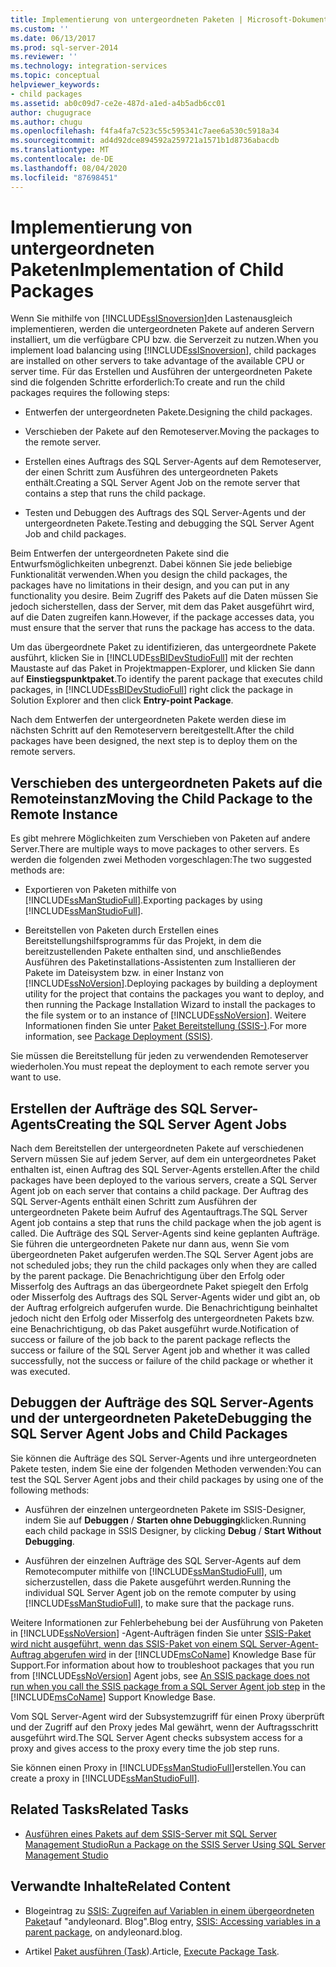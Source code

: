 ```yaml
---
title: Implementierung von untergeordneten Paketen | Microsoft-Dokumentation
ms.custom: ''
ms.date: 06/13/2017
ms.prod: sql-server-2014
ms.reviewer: ''
ms.technology: integration-services
ms.topic: conceptual
helpviewer_keywords:
- child packages
ms.assetid: ab0c09d7-ce2e-487d-a1ed-a4b5adb6cc01
author: chugugrace
ms.author: chugu
ms.openlocfilehash: f4fa4fa7c523c55c595341c7aee6a530c5918a34
ms.sourcegitcommit: ad4d92dce894592a259721a1571b1d8736abacdb
ms.translationtype: MT
ms.contentlocale: de-DE
ms.lasthandoff: 08/04/2020
ms.locfileid: "87698451"
---
```

# <a name="implementation-of-child-packages"></a><span data-ttu-id="2741d-102">Implementierung von untergeordneten Paketen</span><span class="sxs-lookup"><span data-stu-id="2741d-102">Implementation of Child Packages</span></span>
  <span data-ttu-id="2741d-103">Wenn Sie mithilfe von [!INCLUDE[ssISnoversion](../includes/ssisnoversion-md.md)]den Lastenausgleich implementieren, werden die untergeordneten Pakete auf anderen Servern installiert, um die verfügbare CPU bzw. die Serverzeit zu nutzen.</span><span class="sxs-lookup"><span data-stu-id="2741d-103">When you implement load balancing using [!INCLUDE[ssISnoversion](../includes/ssisnoversion-md.md)], child packages are installed on other servers to take advantage of the available CPU or server time.</span></span> <span data-ttu-id="2741d-104">Für das Erstellen und Ausführen der untergeordneten Pakete sind die folgenden Schritte erforderlich:</span><span class="sxs-lookup"><span data-stu-id="2741d-104">To create and run the child packages requires the following steps:</span></span>  
  
-   <span data-ttu-id="2741d-105">Entwerfen der untergeordneten Pakete.</span><span class="sxs-lookup"><span data-stu-id="2741d-105">Designing the child packages.</span></span>  
  
-   <span data-ttu-id="2741d-106">Verschieben der Pakete auf den Remoteserver.</span><span class="sxs-lookup"><span data-stu-id="2741d-106">Moving the packages to the remote server.</span></span>  
  
-   <span data-ttu-id="2741d-107">Erstellen eines Auftrags des SQL Server-Agents auf dem Remoteserver, der einen Schritt zum Ausführen des untergeordneten Pakets enthält.</span><span class="sxs-lookup"><span data-stu-id="2741d-107">Creating a SQL Server Agent Job on the remote server that contains a step that runs the child package.</span></span>  
  
-   <span data-ttu-id="2741d-108">Testen und Debuggen des Auftrags des SQL Server-Agents und der untergeordneten Pakete.</span><span class="sxs-lookup"><span data-stu-id="2741d-108">Testing and debugging the SQL Server Agent Job and child packages.</span></span>  
  
 <span data-ttu-id="2741d-109">Beim Entwerfen der untergeordneten Pakete sind die Entwurfsmöglichkeiten unbegrenzt. Dabei können Sie jede beliebige Funktionalität verwenden.</span><span class="sxs-lookup"><span data-stu-id="2741d-109">When you design the child packages, the packages have no limitations in their design, and you can put in any functionality you desire.</span></span> <span data-ttu-id="2741d-110">Beim Zugriff des Pakets auf die Daten müssen Sie jedoch sicherstellen, dass der Server, mit dem das Paket ausgeführt wird, auf die Daten zugreifen kann.</span><span class="sxs-lookup"><span data-stu-id="2741d-110">However, if the package accesses data, you must ensure that the server that runs the package has access to the data.</span></span>  
  
 <span data-ttu-id="2741d-111">Um das übergeordnete Paket zu identifizieren, das untergeordnete Pakete ausführt, klicken Sie in [!INCLUDE[ssBIDevStudioFull](../includes/ssbidevstudiofull-md.md)] mit der rechten Maustaste auf das Paket in Projektmappen-Explorer, und klicken Sie dann auf **Einstiegspunktpaket**.</span><span class="sxs-lookup"><span data-stu-id="2741d-111">To identify the parent package that executes child packages, in [!INCLUDE[ssBIDevStudioFull](../includes/ssbidevstudiofull-md.md)] right click the package in Solution Explorer and then click **Entry-point Package**.</span></span>  
  
 <span data-ttu-id="2741d-112">Nach dem Entwerfen der untergeordneten Pakete werden diese im nächsten Schritt auf den Remoteservern bereitgestellt.</span><span class="sxs-lookup"><span data-stu-id="2741d-112">After the child packages have been designed, the next step is to deploy them on the remote servers.</span></span>  
  
## <a name="moving-the-child-package-to-the-remote-instance"></a><span data-ttu-id="2741d-113">Verschieben des untergeordneten Pakets auf die Remoteinstanz</span><span class="sxs-lookup"><span data-stu-id="2741d-113">Moving the Child Package to the Remote Instance</span></span>  
 <span data-ttu-id="2741d-114">Es gibt mehrere Möglichkeiten zum Verschieben von Paketen auf andere Server.</span><span class="sxs-lookup"><span data-stu-id="2741d-114">There are multiple ways to move packages to other servers.</span></span> <span data-ttu-id="2741d-115">Es werden die folgenden zwei Methoden vorgeschlagen:</span><span class="sxs-lookup"><span data-stu-id="2741d-115">The two suggested methods are:</span></span>  
  
-   <span data-ttu-id="2741d-116">Exportieren von Paketen mithilfe von [!INCLUDE[ssManStudioFull](../includes/ssmanstudiofull-md.md)].</span><span class="sxs-lookup"><span data-stu-id="2741d-116">Exporting packages by using [!INCLUDE[ssManStudioFull](../includes/ssmanstudiofull-md.md)].</span></span>  
  
-   <span data-ttu-id="2741d-117">Bereitstellen von Paketen durch Erstellen eines Bereitstellungshilfsprogramms für das Projekt, in dem die bereitzustellenden Pakete enthalten sind, und anschließendes Ausführen des Paketinstallations-Assistenten zum Installieren der Pakete im Dateisystem bzw. in einer Instanz von [!INCLUDE[ssNoVersion](../includes/ssnoversion-md.md)].</span><span class="sxs-lookup"><span data-stu-id="2741d-117">Deploying packages by building a deployment utility for the project that contains the packages you want to deploy, and then running the Package Installation Wizard to install the packages to the file system or to an instance of [!INCLUDE[ssNoVersion](../includes/ssnoversion-md.md)].</span></span> <span data-ttu-id="2741d-118">Weitere Informationen finden Sie unter [Paket Bereitstellung &#40;SSIS-&#41;](packages/legacy-package-deployment-ssis.md).</span><span class="sxs-lookup"><span data-stu-id="2741d-118">For more information, see [Package Deployment &#40;SSIS&#41;](packages/legacy-package-deployment-ssis.md).</span></span>  
  
 <span data-ttu-id="2741d-119">Sie müssen die Bereitstellung für jeden zu verwendenden Remoteserver wiederholen.</span><span class="sxs-lookup"><span data-stu-id="2741d-119">You must repeat the deployment to each remote server you want to use.</span></span>  
  
## <a name="creating-the-sql-server-agent-jobs"></a><span data-ttu-id="2741d-120">Erstellen der Aufträge des SQL Server-Agents</span><span class="sxs-lookup"><span data-stu-id="2741d-120">Creating the SQL Server Agent Jobs</span></span>  
 <span data-ttu-id="2741d-121">Nach dem Bereitstellen der untergeordneten Pakete auf verschiedenen Servern müssen Sie auf jedem Server, auf dem ein untergeordnetes Paket enthalten ist, einen Auftrag des SQL Server-Agents erstellen.</span><span class="sxs-lookup"><span data-stu-id="2741d-121">After the child packages have been deployed to the various servers, create a SQL Server Agent job on each server that contains a child package.</span></span> <span data-ttu-id="2741d-122">Der Auftrag des SQL Server-Agents enthält einen Schritt zum Ausführen der untergeordneten Pakete beim Aufruf des Agentauftrags.</span><span class="sxs-lookup"><span data-stu-id="2741d-122">The SQL Server Agent job contains a step that runs the child package when the job agent is called.</span></span> <span data-ttu-id="2741d-123">Die Aufträge des SQL Server-Agents sind keine geplanten Aufträge. Sie führen die untergeordneten Pakete nur dann aus, wenn Sie vom übergeordneten Paket aufgerufen werden.</span><span class="sxs-lookup"><span data-stu-id="2741d-123">The SQL Server Agent jobs are not scheduled jobs; they run the child packages only when they are called by the parent package.</span></span> <span data-ttu-id="2741d-124">Die Benachrichtigung über den Erfolg oder Misserfolg des Auftrags an das übergeordnete Paket spiegelt den Erfolg oder Misserfolg des Auftrags des SQL Server-Agents wider und gibt an, ob der Auftrag erfolgreich aufgerufen wurde. Die Benachrichtigung beinhaltet jedoch nicht den Erfolg oder Misserfolg des untergeordneten Pakets bzw. eine Benachrichtigung, ob das Paket ausgeführt wurde.</span><span class="sxs-lookup"><span data-stu-id="2741d-124">Notification of success or failure of the job back to the parent package reflects the success or failure of the SQL Server Agent job and whether it was called successfully, not the success or failure of the child package or whether it was executed.</span></span>  
  
## <a name="debugging-the-sql-server-agent-jobs-and-child-packages"></a><span data-ttu-id="2741d-125">Debuggen der Aufträge des SQL Server-Agents und der untergeordneten Pakete</span><span class="sxs-lookup"><span data-stu-id="2741d-125">Debugging the SQL Server Agent Jobs and Child Packages</span></span>  
 <span data-ttu-id="2741d-126">Sie können die Aufträge des SQL Server-Agents und ihre untergeordneten Pakete testen, indem Sie eine der folgenden Methoden verwenden:</span><span class="sxs-lookup"><span data-stu-id="2741d-126">You can test the SQL Server Agent jobs and their child packages by using one of the following methods:</span></span>  
  
-   <span data-ttu-id="2741d-127">Ausführen der einzelnen untergeordneten Pakete im SSIS-Designer, indem Sie auf **Debuggen**  /  **Starten ohne Debugging**klicken.</span><span class="sxs-lookup"><span data-stu-id="2741d-127">Running each child package in SSIS Designer, by clicking **Debug** / **Start Without Debugging**.</span></span>  
  
-   <span data-ttu-id="2741d-128">Ausführen der einzelnen Aufträge des SQL Server-Agents auf dem Remotecomputer mithilfe von [!INCLUDE[ssManStudioFull](../includes/ssmanstudiofull-md.md)], um sicherzustellen, dass die Pakete ausgeführt werden.</span><span class="sxs-lookup"><span data-stu-id="2741d-128">Running the individual SQL Server Agent job on the remote computer by using [!INCLUDE[ssManStudioFull](../includes/ssmanstudiofull-md.md)], to make sure that the package runs.</span></span>  
  
 <span data-ttu-id="2741d-129">Weitere Informationen zur Fehlerbehebung bei der Ausführung von Paketen in [!INCLUDE[ssNoVersion](../includes/ssnoversion-md.md)] -Agent-Aufträgen finden Sie unter [SSIS-Paket wird nicht ausgeführt, wenn das SSIS-Paket von einem SQL Server-Agent-Auftrag abgerufen wird](https://support.microsoft.com/kb/918760) in der [!INCLUDE[msCoName](../includes/msconame-md.md)] Knowledge Base für Support.</span><span class="sxs-lookup"><span data-stu-id="2741d-129">For information about how to troubleshoot packages that you run from [!INCLUDE[ssNoVersion](../includes/ssnoversion-md.md)] Agent jobs, see [An SSIS package does not run when you call the SSIS package from a SQL Server Agent job step](https://support.microsoft.com/kb/918760) in the [!INCLUDE[msCoName](../includes/msconame-md.md)] Support Knowledge Base.</span></span>  
  
 <span data-ttu-id="2741d-130">Vom SQL Server-Agent wird der Subsystemzugriff für einen Proxy überprüft und der Zugriff auf den Proxy jedes Mal gewährt, wenn der Auftragsschritt ausgeführt wird.</span><span class="sxs-lookup"><span data-stu-id="2741d-130">The SQL Server Agent checks subsystem access for a proxy and gives access to the proxy every time the job step runs.</span></span>  
  
 <span data-ttu-id="2741d-131">Sie können einen Proxy in [!INCLUDE[ssManStudioFull](../includes/ssmanstudiofull-md.md)]erstellen.</span><span class="sxs-lookup"><span data-stu-id="2741d-131">You can create a proxy in [!INCLUDE[ssManStudioFull](../includes/ssmanstudiofull-md.md)].</span></span>  
  
## <a name="related-tasks"></a><span data-ttu-id="2741d-132">Related Tasks</span><span class="sxs-lookup"><span data-stu-id="2741d-132">Related Tasks</span></span>  
  
-   [<span data-ttu-id="2741d-133">Ausführen eines Pakets auf dem SSIS-Server mit SQL Server Management Studio</span><span class="sxs-lookup"><span data-stu-id="2741d-133">Run a Package on the SSIS Server Using SQL Server Management Studio</span></span>](run-a-package-on-the-ssis-server-using-sql-server-management-studio.md)  
  
## <a name="related-content"></a><span data-ttu-id="2741d-134">Verwandte Inhalte</span><span class="sxs-lookup"><span data-stu-id="2741d-134">Related Content</span></span>  
  
-   <span data-ttu-id="2741d-135">Blogeintrag zu [SSIS: Zugreifen auf Variablen in einem übergeordneten Paket](https://andyleonard.blog/2015/08/ssis-design-pattern-access-parent-variables-from-a-child-package-in-the-ssis-catalog/)auf "andyleonard. Blog".</span><span class="sxs-lookup"><span data-stu-id="2741d-135">Blog entry, [SSIS: Accessing variables in a parent package](https://andyleonard.blog/2015/08/ssis-design-pattern-access-parent-variables-from-a-child-package-in-the-ssis-catalog/), on andyleonard.blog.</span></span>  
  
-   <span data-ttu-id="2741d-136">Artikel [Paket ausführen (Task](../integration-services/control-flow/execute-package-task.md)).</span><span class="sxs-lookup"><span data-stu-id="2741d-136">Article, [Execute Package Task](../integration-services/control-flow/execute-package-task.md).</span></span>  
  
  
